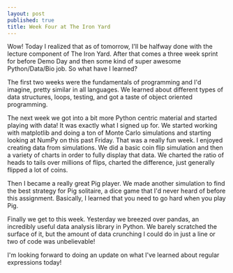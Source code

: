 ```yaml
---
layout: post
published: true
title: Week Four at The Iron Yard
---
```



Wow! Today I realized that as of tomorrow, I'll be halfway done with the lecture
component of The Iron Yard. After that comes a three week sprint for before Demo
Day and then some kind of super awesome Python/Data/Bio job. So what have I learned?

The first two weeks were the fundamentals of programming and I'd imagine, pretty
similar in all languages. We learned about different types of data structures,
loops, testing, and got a taste of object oriented programming.

The next week we got into a bit more Python centric material and started playing
with data! It was exactly what I signed up for. We started working with matplotlib
and doing a ton of Monte Carlo simulations and starting looking at NumPy on this
past Friday. That was a really fun week. I enjoyed creating data from simulations.
We did a basic coin flip simulation and then a variety of charts in order to fully
display that data. We charted the ratio of heads to tails over millions of flips,
charted the difference, just generally flipped a lot of coins.

Then I became a really great Pig player. We made another simulation to find the
best strategy for Pig solitaire, a dice game that I'd never heard of before this
assignment. Basically, I learned that you need to go hard when you play Pig.

Finally we get to this week. Yesterday we breezed over pandas, an incredibly useful
data analysis library in Python. We barely scratched the surface of it, but the
amount of data crunching I could do in just a line or two of code was unbelievable!

I'm looking forward to doing an update on what I've learned about regular expressions
today!
